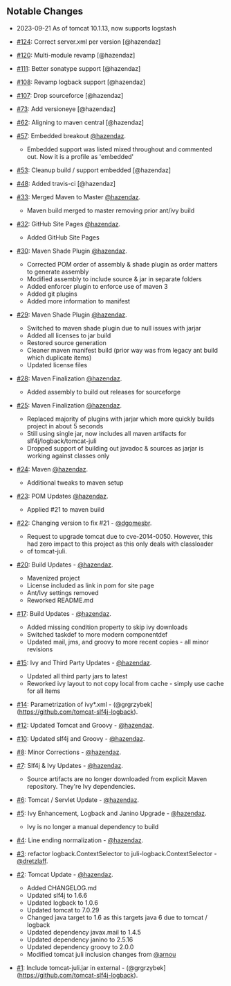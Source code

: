 Notable Changes
---------------
* 2023-09-21 As of tomcat 10.1.13, now supports logstash
* [#124](https://github.com/tomcat-slf4j-logback/tomcat-slf4j-logback/pull/124): Correct server.xml per version [@hazendaz]

* [#120](https://github.com/tomcat-slf4j-logback/tomcat-slf4j-logback/pull/120): Multi-module revamp [@hazendaz]

* [#111](https://github.com/tomcat-slf4j-logback/tomcat-slf4j-logback/pull/111): Better sonatype support [@hazendaz]

* [#108](https://github.com/tomcat-slf4j-logback/tomcat-slf4j-logback/pull/108): Revamp logback support [@hazendaz]

* [#107](https://github.com/tomcat-slf4j-logback/tomcat-slf4j-logback/pull/107): Drop sourceforce [@hazendaz]

* [#73](https://github.com/tomcat-slf4j-logback/tomcat-slf4j-logback/pull/73): Add versioneye [@hazendaz]

* [#62](https://github.com/tomcat-slf4j-logback/tomcat-slf4j-logback/pull/62): Aligning to maven central [@hazendaz]

* [#57](https://github.com/tomcat-slf4j-logback/tomcat-slf4j-logback/pull/57): Embedded breakout [@hazendaz](https://github.com/hazendaz).
  * Embedded support was listed mixed throughout and commented out.  Now it is a profile as 'embedded'

* [#53](https://github.com/tomcat-slf4j-logback/tomcat-slf4j-logback/pull/53): Cleanup build / support embedded [@hazendaz]

* [#48](https://github.com/tomcat-slf4j-logback/tomcat-slf4j-logback/pull/48): Added travis-ci [@hazendaz]

* [#33](https://github.com/tomcat-slf4j-logback/tomcat-slf4j-logback/pull/33): Merged Maven to Master [@hazendaz](https://github.com/hazendaz).
  * Maven build merged to master removing prior ant/ivy build

* [#32](https://github.com/tomcat-slf4j-logback/tomcat-slf4j-logback/pull/32): GitHub Site Pages [@hazendaz](https://github.com/hazendaz).
  * Added GitHub Site Pages

* [#30](https://github.com/tomcat-slf4j-logback/tomcat-slf4j-logback/pull/30): Maven Shade Plugin [@hazendaz](https://github.com/hazendaz).
  * Corrected POM order of assembly & shade plugin as order matters to generate assembly
  * Modified assembly to include source & jar in separate folders
  * Added enforcer plugin to enforce use of maven 3
  * Added git plugins
  * Added more information to manifest

* [#29](https://github.com/tomcat-slf4j-logback/tomcat-slf4j-logback/pull/29): Maven Shade Plugin [@hazendaz](https://github.com/hazendaz).
  * Switched to maven shade plugin due to null issues with jarjar
  * Added all licenses to jar build
  * Restored source generation
  * Cleaner maven manifest build (prior way was from legacy ant build which duplicate items)
  * Updated license files

* [#28](https://github.com/tomcat-slf4j-logback/tomcat-slf4j-logback/pull/28): Maven Finalization [@hazendaz](https://github.com/hazendaz).
  * Added assembly to build out releases for sourceforge

* [#25](https://github.com/tomcat-slf4j-logback/tomcat-slf4j-logback/pull/25): Maven Finalization [@hazendaz](https://github.com/hazendaz).
  * Replaced majority of plugins with jarjar which more quickly builds project in about 5 seconds
  * Still using single jar, now includes all maven artifacts for slf4j/logback/tomcat-juli
  * Dropped support of building out javadoc & sources as jarjar is working against classes only

* [#24](https://github.com/tomcat-slf4j-logback/tomcat-slf4j-logback/pull/24): Maven [@hazendaz](https://github.com/hazendaz).
  * Additional tweaks to maven setup

* [#23](https://github.com/tomcat-slf4j-logback/tomcat-slf4j-logback/pull/23): POM Updates [@hazendaz](https://github.com/hazendaz).
  * Applied #21 to maven build

* [#22](https://github.com/tomcat-slf4j-logback/tomcat-slf4j-logback/pull/22): Changing version to fix #21 - [@dgomesbr](https://github.com/dgomesbr).
  * Request to upgrade tomcat due to cve-2014-0050. However, this had zero impact to this project as this only deals with classloader
  * of tomcat-juli.

* [#20](https://github.com/tomcat-slf4j-logback/tomcat-slf4j-logback/pull/20): Build Updates - [@hazendaz](https://github.com/hazendaz).
  * Mavenized project
  * License included as link in pom for site page
  * Ant/Ivy settings removed
  * Reworked README.md

* [#17](https://github.com/tomcat-slf4j-logback/tomcat-slf4j-logback/pull/17): Build Updates - [@hazendaz](https://github.com/hazendaz).
  * Added missing condition property to skip ivy downloads
  * Switched taskdef to more modern componentdef
  * Updated mail, jms, and groovy to more recent copies - all minor revisions

* [#15](https://github.com/tomcat-slf4j-logback/tomcat-slf4j-logback/pull/15): Ivy and Third Party Updates - [@hazendaz](https://github.com/hazendaz).
  * Updated all third party jars to latest
  * Reworked ivy layout to not copy local from cache - simply use cache for all items

* [#14](https://github.com/tomcat-slf4j-logback/tomcat-slf4j-logback/pull/14): Parametrization of ivy*.xml - (@grgrzybek](https://github.com/tomcat-slf4j-logback).

* [#12](https://github.com/tomcat-slf4j-logback/tomcat-slf4j-logback/pull/12): Updated Tomcat and Groovy - [@hazendaz](https://github.com/hazendaz).

* [#10](https://github.com/tomcat-slf4j-logback/tomcat-slf4j-logback/pull/10): Updated slf4j and Groovy - [@hazendaz](https://github.com/hazendaz).

* [#8](https://github.com/tomcat-slf4j-logback/tomcat-slf4j-logback/pull/8): Minor Corrections - [@hazendaz](https://github.com/hazendaz).

* [#7](https://github.com/tomcat-slf4j-logback/tomcat-slf4j-logback/pull/7): Slf4j & Ivy Updates - [@hazendaz](https://github.com/hazendaz).
  * Source artifacts are no longer downloaded from explicit Maven repository. They're Ivy dependencies.

* [#6](https://github.com/tomcat-slf4j-logback/tomcat-slf4j-logback/pull/6): Tomcat / Servlet Update - [@hazendaz](https://github.com/hazendaz).

* [#5](https://github.com/tomcat-slf4j-logback/tomcat-slf4j-logback/pull/5): Ivy Enhancement, Logback and Janino Upgrade - [@hazendaz](https://github.com/hazendaz).
  * Ivy is no longer a manual dependency to build

* [#4](https://github.com/tomcat-slf4j-logback/tomcat-slf4j-logback/pull/4): Line ending normalization - [@hazendaz](https://github.com/hazendaz).

* [#3](https://github.com/tomcat-slf4j-logback/tomcat-slf4j-logback/pull/3): refactor logback.ContextSelector to juli-logback.ContextSelector - [@dretzlaff](https://github.com/dretzlaff).

* [#2](https://github.com/tomcat-slf4j-logback/tomcat-slf4j-logback/pull/2): Tomcat Update - [@hazendaz](https://github.com/hazendaz).
  * Added CHANGELOG.md
  * Updated slf4j to 1.6.6
  * Updated logback to 1.0.6
  * Updated tomcat to 7.0.29
  * Changed java target to 1.6 as this targets java 6 due to tomcat / logback
  * Updated dependency javax.mail to 1.4.5
  * Updated dependency janino to 2.5.16
  * Updated dependency groovy to 2.0.0
  * Modified tomcat juli inclusion changes from [@arnou](https://github.com/arnou)

* [#1](https://github.com/tomcat-slf4j-logback/tomcat-slf4j-logback/issues/1): Include tomcat-juli.jar in external - (@grgrzybek](https://github.com/tomcat-slf4j-logback).